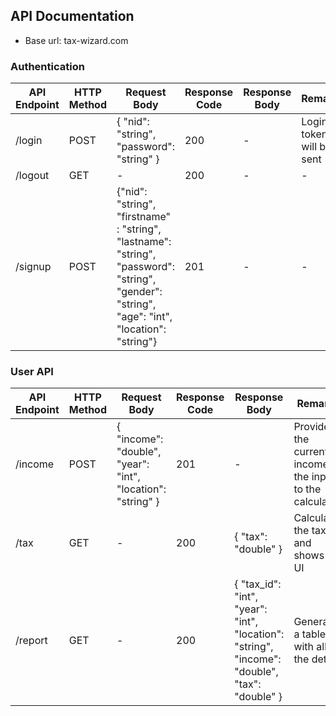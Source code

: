 ## API Documentation

- Base url: tax-wizard.com

### Authentication

| API Endpoint | HTTP Method | Request Body | Response Code | Response Body | Remarks |
| --- | --- | --- | --- | --- | --- |
| /login | POST | { "nid": "string", "password": "string" } | 200 | - | Login token will be sent |
| /logout | GET | - | 200 | - | - |
| /signup | POST | {"nid": "string", "firstname" : "string", "lastname": "string", "password": "string", "gender": "string", "age": "int", "location": "string"} | 201 | - | - |


### User API

| API Endpoint | HTTP Method | Request Body | Response Code | Response Body | Remarks |
| --- | --- | --- | --- | --- | --- |
| /income | POST | { "income": "double", "year": "int", "location": "string" } | 201 | - | Provides the current income as the input to the calculator |
| /tax | GET | - | 200 | { "tax": "double" } | Calculates the tax and shows in UI |
| /report | GET | - | 200 | { "tax_id": "int", "year": "int", "location": "string", "income": "double", "tax": "double" } | Generates a table with all the details |